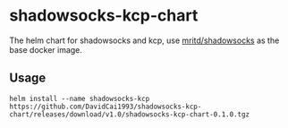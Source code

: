 # shadowsocks-kcp-chart

The helm chart for shadowsocks and kcp, use [mritd/shadowsocks](https://hub.docker.com/r/mritd/shadowsocks) as the base docker image.

## Usage

```
helm install --name shadowsocks-kcp https://github.com/DavidCai1993/shadowsocks-kcp-chart/releases/download/v1.0/shadowsocks-kcp-chart-0.1.0.tgz
```
